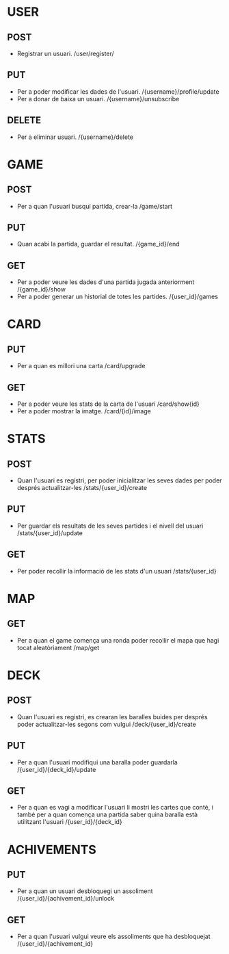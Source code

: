 # USER
## POST
  - Registrar un usuari. /user/register/
## PUT 
  - Per a poder modificar les dades de l'usuari. /{username}/profile/update
  - Per a donar de baixa un usuari. /{username}/unsubscribe
 
## DELETE
  - Per a eliminar usuari. /{username}/delete

# GAME
## POST
  - Per a quan l'usuari busqui partida, crear-la /game/start
## PUT
  - Quan acabi la partida, guardar el resultat. /{game_id}/end

## GET
  - Per a poder veure les dades d'una partida jugada anteriorment /{game_id}/show
  - Per a poder generar un historial de totes les partides. /{user_id}/games

# CARD
## PUT
  - Per a quan es millori una carta /card/upgrade

## GET
  - Per a poder veure les stats de la carta de l'usuari /card/show{id}
  - Per a poder mostrar la imatge. /card/{id}/image

# STATS
## POST
  - Quan l'usuari es registri, per poder inicialitzar les seves dades per poder després actualitzar-les /stats/{user_id}/create

## PUT
  - Per guardar els resultats de les seves partides i el nivell del usuari /stats/{user_id}/update

## GET
  - Per poder recollir la informació de les stats d'un usuari /stats/{user_id}

# MAP
## GET
  - Per a quan el game comença una ronda poder recollir el mapa que hagi tocat aleatòriament /map/get

# DECK
## POST
  - Quan l'usuari es registri, es crearan les baralles buides per després poder actualitzar-les segons com vulgui /deck/{user_id}/create

## PUT
  - Per a quan l'usuari modifiqui una baralla poder guardarla /{user_id}/{deck_id}/update

## GET
  - Per a quan es vagi a modificar l'usuari li mostri les cartes que conté, i també per a quan comença una partida saber quina baralla està utilitzant l'usuari /{user_id}/{deck_id}

# ACHIVEMENTS
## PUT
  - Per a quan un usuari desbloquegi un assoliment /{user_id}/{achivement_id}/unlock

## GET
  - Per a quan l'usuari vulgui veure els assoliments que ha desbloquejat /{user_id}/{achivement_id}

